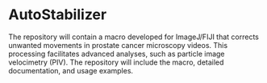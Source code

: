 # AutoStabilizer
The repository will contain a macro developed for ImageJ/FIJI that corrects unwanted movements in prostate cancer microscopy videos. This processing facilitates advanced analyses, such as particle image velocimetry (PIV). The repository will include the macro, detailed documentation, and usage examples.
